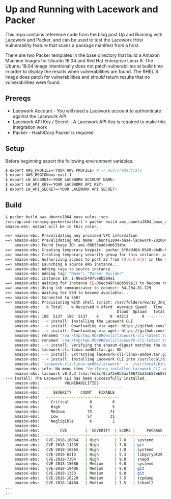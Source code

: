 # Up and Running with Lacework and Packer
This repo contains reference code from the blog post Up and Running with Lacework and Packer,
and can be used to test the Lacework Host Vulnerability feature that scans a package manifest 
from a host. 


There are two Packer templates in the base directory that build a Amazon Machine Images for 
Ubuntu 18.04 and Red Hat Enterprise Linux 8. The Ubuntu 18.04 image intentionally does not patch
vulnerabilites at build time in order to display the results when vulnerabilities are found. The 
RHEL 8 image does patch for vulnerabilities and _should_ return results that no vulnerabilities 
were found.

## Prereqs
- Lacework Account - You will need a Lacework account to authenticate against the Lacework API
- Lacework API Key / Secret - A Lacework API Key is required to make this integration work
- Packer - HashiCorp Packer is required

## Setup
Before beginning export the following environment variables:

```bash
$ export AWS_PROFILE=<YOUR AWS PROFILE> # ~/.aws/credentials
$ export AWS_REGION=us-east-1
$ export LW_ACCOUNT=<YOUR LACEWORK ACCOUNT NAME>
$ export LW_API_KEY=<YOUR LACEWORK API KEY>
$ export LW_API_SECRET=<YOUR LACEWORK API SECRET>
```

## Build
```bash
$ packer build aws_ubuntu1804_base_vulns.json
/src/up-and-running-packer(master) » packer build aws_ubuntu1804_base_vulns.json
amazon-ebs: output will be in this color.

==> amazon-ebs: Prevalidating any provided VPC information
==> amazon-ebs: Prevalidating AMI Name: ubuntu1804-base-lacework-20200923045147
    amazon-ebs: Found Image ID: ami-06b33ea0e4b6334bc
==> amazon-ebs: Creating temporary keypair: packer_5f6ad464-6549-db4b-017c-7ff5fe50bc24
==> amazon-ebs: Creating temporary security group for this instance: packer_5f6ad468-ea04-2eb3-d38c-5008d8dd0c8a
==> amazon-ebs: Authorizing access to port 22 from [0.0.0.0/0] in the temporary security groups...
==> amazon-ebs: Launching a source AWS instance...
==> amazon-ebs: Adding tags to source instance
    amazon-ebs: Adding tag: "Name": "Packer Builder"
    amazon-ebs: Instance ID: i-06ecb497ce8b599a1
==> amazon-ebs: Waiting for instance (i-06ecb497ce8b599a1) to become ready...
==> amazon-ebs: Using ssh communicator to connect: 34.204.81.129
==> amazon-ebs: Waiting for SSH to become available...
==> amazon-ebs: Connected to SSH!
==> amazon-ebs: Provisioning with shell script: /var/folders/kw/18_3nq_j6gg_ky7d5zdfh_yh0000gn/T/packer-shell952488738
    amazon-ebs:   % Total    % Received % Xferd  Average Speed   Time    Time     Time  Current
    amazon-ebs:                                  Dload  Upload   Total   Spent    Left  Speed
    amazon-ebs: 100  5137  100  5137    0     0  84213      0 --:--:-- --:--:-- --:--:-- 84213
    amazon-ebs: --> install: Installing the Lacework CLI
    amazon-ebs: --> install: Downloading via wget: https://github.com/lacework/go-sdk/releases/latest/download/lacework-cli-linux-amd64.tar.gz
    amazon-ebs: --> install: Downloading via wget: https://github.com/lacework/go-sdk/releases/latest/download/lacework-cli-linux-amd64.tar.gz.sha256sum
    amazon-ebs: renamed '/var/tmp/tmp.MDa0Rowxlz/lacework-cli-latest.tar.gz' -> 'lacework-cli-linux-amd64.tar.gz'
    amazon-ebs: renamed '/var/tmp/tmp.MDa0Rowxlz/lacework-cli-latest.tar.gz.sha256sum' -> 'lacework-cli-linux-amd64.tar.gz.sha256sum'
    amazon-ebs: --> install: Verifying the shasum digest matches the downloaded archive
    amazon-ebs: lacework-cli-linux-amd64.tar.gz: OK
    amazon-ebs: --> install: Extracting lacework-cli-linux-amd64.tar.gz
    amazon-ebs: --> install: Installing Lacework CLI into /usr/local/bin
    amazon-ebs: 'lacework-cli-linux-amd64/lacework' -> '/usr/local/bin/lacework'
    amazon-ebs: info: No menu item 'Verifying installed Lacework CLI version' in node '(dir)Top'
    amazon-ebs: lacework v0.2.3 (sha:fed5cf0ca72e0b3aaf0673bd3eb57eb85b42eef1) (time:20200922222426)
--> install: The Lacework CLI has been successfully installed.
    amazon-ebs:           VULNERABILITIES
    amazon-ebs: ------------------------------------
    amazon-ebs:      SEVERITY    COUNT   FIXABLE
    amazon-ebs:   -------------+-------+----------
    amazon-ebs:     Critical         0         0
    amazon-ebs:     High             5         5
    amazon-ebs:     Medium          75        71
    amazon-ebs:     Low             57        31
    amazon-ebs:     Negligible       6         2
    amazon-ebs:
    amazon-ebs:         CVE        |  SEVERITY  | SCORE |     PACKAGE     |         VERSION          |        FIX VERSION
    amazon-ebs: -------------------+------------+-------+-----------------+--------------------------+-----------------------------
    amazon-ebs:   CVE-2018-16864   | High       | 7.8   | systemd         | 237-3ubuntu10.42         | 0:237-3ubuntu10.11
    amazon-ebs:   CVE-2018-11235   | High       | 7.8   | git             | 1:2.17.1-1ubuntu0.7      | 1:2.17.1-1ubuntu0.1
    amazon-ebs:   CVE-2018-16865   | High       | 7.8   | systemd         | 237-3ubuntu10.42         | 0:237-3ubuntu10.11
    amazon-ebs:   CVE-2016-6313    | High       | 5.3   | libgcrypt20     | 1.8.1-4ubuntu1.2         | 0:1.7.2-2ubuntu1
    amazon-ebs:   CVE-2019-7304    | High       | 9.8   | snapd           | 2.45.1+18.04.2           | 0:2.34.2+18.04.1
    amazon-ebs:   CVE-2018-15686   | Medium     | 9.8   | systemd         | 237-3ubuntu10.42         | 0:237-3ubuntu10.6
    amazon-ebs:   CVE-2018-19486   | Medium     | 9.8   | git             | 1:2.17.1-1ubuntu0.7      | 1:2.17.1-1ubuntu0.4
    amazon-ebs:   CVE-2019-1353    | Medium     | 9.8   | git             | 1:2.17.1-1ubuntu0.7      | 1:2.17.1-1ubuntu0.5
    amazon-ebs:   CVE-2018-16229   | Medium     | 7.5   | tcpdump         | 4.9.3-0ubuntu0.18.04.1   | 0:4.9.3-0ubuntu0.18.04.1
    amazon-ebs:   CVE-2018-14404   | Medium     | 7.5   | libxml2         | 2.9.4+dfsg1-6.1ubuntu1.3 | 0:2.9.4+dfsg1-6.1ubuntu1.2n
...
...
```